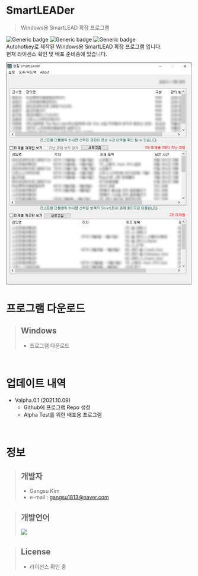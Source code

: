 # SmartLEADer
> Windows용 SmartLEAD 확장 프로그램  

![Generic badge](https://img.shields.io/badge/Version-valpha.0.1-red.svg)
![Generic badge](https://img.shields.io/badge/Publishing-Not_for_now-red.svg)
![Generic badge](https://img.shields.io/badge/Language-Autohotkey-green.svg)  
Autohotkey로 제작된 Windows용 SmartLEAD 확장 프로그램 입니다.  
현재 라이센스 확인 및 배포 준비중에 있습니다.

<img src="img/Intro.PNG" width="500"/>  

</br>

# 프로그램 다운로드
> ## Windows  
> * 프로그램 다운로드  

</br>

# 업데이트 내역
* Valpha.0.1 (2021.10.09)
   * Github에 프로그램 Repo 생성
   * Alpha Test를 위한 배포용 프로그램  

</br>

# 정보
> ## 개발자
> * Gangsu Kim
> * e-mail : gangsu1813@naver.com

> ## 개발언어
> <img height="30" src="https://img.shields.io/badge/AutoHotkey-334455?style=flat-square&logo=AutoHotkey&logoColor=white"/>

> ## License
> * 라이선스 확인 중 
